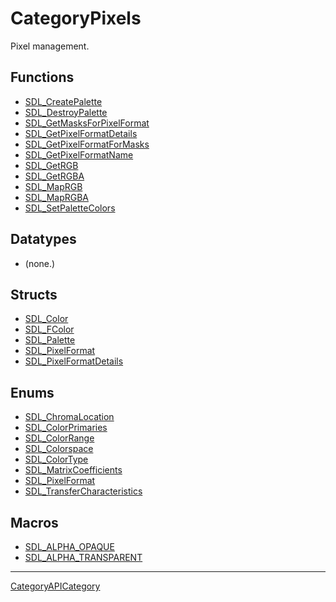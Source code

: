# CategoryPixels

Pixel management.

<!-- END CATEGORY DOCUMENTATION -->

## Functions

<!-- DO NOT HAND-EDIT CATEGORY LISTS, THEY ARE AUTOGENERATED AND WILL BE OVERWRITTEN, BASED ON TAGS IN INDIVIDUAL PAGE FOOTERS. EDIT THOSE INSTEAD. -->
<!-- BEGIN CATEGORY LIST: CategoryPixels, CategoryAPIFunction -->
- [SDL_CreatePalette](SDL_CreatePalette)
- [SDL_DestroyPalette](SDL_DestroyPalette)
- [SDL_GetMasksForPixelFormat](SDL_GetMasksForPixelFormat)
- [SDL_GetPixelFormatDetails](SDL_GetPixelFormatDetails)
- [SDL_GetPixelFormatForMasks](SDL_GetPixelFormatForMasks)
- [SDL_GetPixelFormatName](SDL_GetPixelFormatName)
- [SDL_GetRGB](SDL_GetRGB)
- [SDL_GetRGBA](SDL_GetRGBA)
- [SDL_MapRGB](SDL_MapRGB)
- [SDL_MapRGBA](SDL_MapRGBA)
- [SDL_SetPaletteColors](SDL_SetPaletteColors)
<!-- END CATEGORY LIST -->

## Datatypes

<!-- DO NOT HAND-EDIT CATEGORY LISTS, THEY ARE AUTOGENERATED AND WILL BE OVERWRITTEN, BASED ON TAGS IN INDIVIDUAL PAGE FOOTERS. EDIT THOSE INSTEAD. -->
<!-- BEGIN CATEGORY LIST: CategoryPixels, CategoryAPIDatatype -->
- (none.)
<!-- END CATEGORY LIST -->

## Structs

<!-- DO NOT HAND-EDIT CATEGORY LISTS, THEY ARE AUTOGENERATED AND WILL BE OVERWRITTEN, BASED ON TAGS IN INDIVIDUAL PAGE FOOTERS. EDIT THOSE INSTEAD. -->
<!-- BEGIN CATEGORY LIST: CategoryPixels, CategoryAPIStruct -->
- [SDL_Color](SDL_Color)
- [SDL_FColor](SDL_FColor)
- [SDL_Palette](SDL_Palette)
- [SDL_PixelFormat](SDL_PixelFormat)
- [SDL_PixelFormatDetails](SDL_PixelFormatDetails)
<!-- END CATEGORY LIST -->

## Enums

<!-- DO NOT HAND-EDIT CATEGORY LISTS, THEY ARE AUTOGENERATED AND WILL BE OVERWRITTEN, BASED ON TAGS IN INDIVIDUAL PAGE FOOTERS. EDIT THOSE INSTEAD. -->
<!-- BEGIN CATEGORY LIST: CategoryPixels, CategoryAPIEnum -->
- [SDL_ChromaLocation](SDL_ChromaLocation)
- [SDL_ColorPrimaries](SDL_ColorPrimaries)
- [SDL_ColorRange](SDL_ColorRange)
- [SDL_Colorspace](SDL_Colorspace)
- [SDL_ColorType](SDL_ColorType)
- [SDL_MatrixCoefficients](SDL_MatrixCoefficients)
- [SDL_PixelFormat](SDL_PixelFormat)
- [SDL_TransferCharacteristics](SDL_TransferCharacteristics)
<!-- END CATEGORY LIST -->

## Macros

<!-- DO NOT HAND-EDIT CATEGORY LISTS, THEY ARE AUTOGENERATED AND WILL BE OVERWRITTEN, BASED ON TAGS IN INDIVIDUAL PAGE FOOTERS. EDIT THOSE INSTEAD. -->
<!-- BEGIN CATEGORY LIST: CategoryPixels, CategoryAPIMacro -->
- [SDL_ALPHA_OPAQUE](SDL_ALPHA_OPAQUE)
- [SDL_ALPHA_TRANSPARENT](SDL_ALPHA_TRANSPARENT)
<!-- END CATEGORY LIST -->


----
[CategoryAPICategory](CategoryAPICategory)

